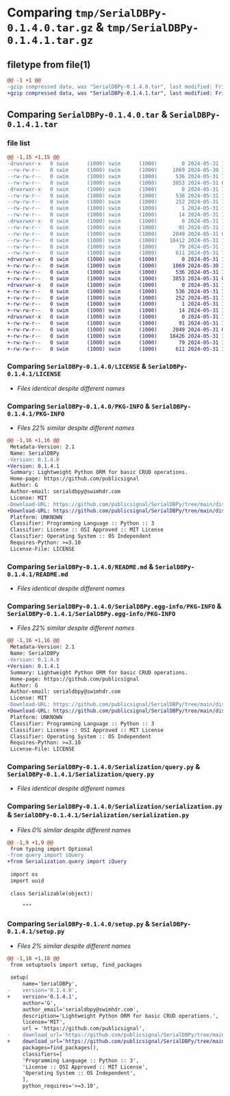 # Comparing `tmp/SerialDBPy-0.1.4.0.tar.gz` & `tmp/SerialDBPy-0.1.4.1.tar.gz`

## filetype from file(1)

```diff
@@ -1 +1 @@
-gzip compressed data, was "SerialDBPy-0.1.4.0.tar", last modified: Fri May 31 17:29:15 2024, max compression
+gzip compressed data, was "SerialDBPy-0.1.4.1.tar", last modified: Fri May 31 17:31:56 2024, max compression
```

## Comparing `SerialDBPy-0.1.4.0.tar` & `SerialDBPy-0.1.4.1.tar`

### file list

```diff
@@ -1,15 +1,15 @@
-drwxrwxr-x   0 swim      (1000) swim      (1000)        0 2024-05-31 17:29:15.187737 SerialDBPy-0.1.4.0/
--rw-rw-r--   0 swim      (1000) swim      (1000)     1069 2024-05-30 17:49:33.000000 SerialDBPy-0.1.4.0/LICENSE
--rw-rw-r--   0 swim      (1000) swim      (1000)      536 2024-05-31 17:29:15.187737 SerialDBPy-0.1.4.0/PKG-INFO
--rw-rw-r--   0 swim      (1000) swim      (1000)     3853 2024-05-31 03:40:11.000000 SerialDBPy-0.1.4.0/README.md
-drwxrwxr-x   0 swim      (1000) swim      (1000)        0 2024-05-31 17:29:15.187737 SerialDBPy-0.1.4.0/SerialDBPy.egg-info/
--rw-rw-r--   0 swim      (1000) swim      (1000)      536 2024-05-31 17:29:15.000000 SerialDBPy-0.1.4.0/SerialDBPy.egg-info/PKG-INFO
--rw-rw-r--   0 swim      (1000) swim      (1000)      252 2024-05-31 17:29:15.000000 SerialDBPy-0.1.4.0/SerialDBPy.egg-info/SOURCES.txt
--rw-rw-r--   0 swim      (1000) swim      (1000)        1 2024-05-31 17:29:15.000000 SerialDBPy-0.1.4.0/SerialDBPy.egg-info/dependency_links.txt
--rw-rw-r--   0 swim      (1000) swim      (1000)       14 2024-05-31 17:29:15.000000 SerialDBPy-0.1.4.0/SerialDBPy.egg-info/top_level.txt
-drwxrwxr-x   0 swim      (1000) swim      (1000)        0 2024-05-31 17:29:15.187737 SerialDBPy-0.1.4.0/Serialization/
--rw-rw-r--   0 swim      (1000) swim      (1000)       91 2024-05-31 17:26:33.000000 SerialDBPy-0.1.4.0/Serialization/__init__.py
--rw-rw-r--   0 swim      (1000) swim      (1000)     2049 2024-05-31 04:22:30.000000 SerialDBPy-0.1.4.0/Serialization/query.py
--rw-rw-r--   0 swim      (1000) swim      (1000)    18412 2024-05-31 17:24:41.000000 SerialDBPy-0.1.4.0/Serialization/serialization.py
--rw-rw-r--   0 swim      (1000) swim      (1000)       79 2024-05-31 17:29:15.187737 SerialDBPy-0.1.4.0/setup.cfg
--rw-rw-r--   0 swim      (1000) swim      (1000)      611 2024-05-31 17:29:00.000000 SerialDBPy-0.1.4.0/setup.py
+drwxrwxr-x   0 swim      (1000) swim      (1000)        0 2024-05-31 17:31:56.211452 SerialDBPy-0.1.4.1/
+-rw-rw-r--   0 swim      (1000) swim      (1000)     1069 2024-05-30 17:49:33.000000 SerialDBPy-0.1.4.1/LICENSE
+-rw-rw-r--   0 swim      (1000) swim      (1000)      536 2024-05-31 17:31:56.211452 SerialDBPy-0.1.4.1/PKG-INFO
+-rw-rw-r--   0 swim      (1000) swim      (1000)     3853 2024-05-31 03:40:11.000000 SerialDBPy-0.1.4.1/README.md
+drwxrwxr-x   0 swim      (1000) swim      (1000)        0 2024-05-31 17:31:56.211452 SerialDBPy-0.1.4.1/SerialDBPy.egg-info/
+-rw-rw-r--   0 swim      (1000) swim      (1000)      536 2024-05-31 17:31:56.000000 SerialDBPy-0.1.4.1/SerialDBPy.egg-info/PKG-INFO
+-rw-rw-r--   0 swim      (1000) swim      (1000)      252 2024-05-31 17:31:56.000000 SerialDBPy-0.1.4.1/SerialDBPy.egg-info/SOURCES.txt
+-rw-rw-r--   0 swim      (1000) swim      (1000)        1 2024-05-31 17:31:56.000000 SerialDBPy-0.1.4.1/SerialDBPy.egg-info/dependency_links.txt
+-rw-rw-r--   0 swim      (1000) swim      (1000)       14 2024-05-31 17:31:56.000000 SerialDBPy-0.1.4.1/SerialDBPy.egg-info/top_level.txt
+drwxrwxr-x   0 swim      (1000) swim      (1000)        0 2024-05-31 17:31:56.211452 SerialDBPy-0.1.4.1/Serialization/
+-rw-rw-r--   0 swim      (1000) swim      (1000)       91 2024-05-31 17:26:33.000000 SerialDBPy-0.1.4.1/Serialization/__init__.py
+-rw-rw-r--   0 swim      (1000) swim      (1000)     2049 2024-05-31 04:22:30.000000 SerialDBPy-0.1.4.1/Serialization/query.py
+-rw-rw-r--   0 swim      (1000) swim      (1000)    18426 2024-05-31 17:31:35.000000 SerialDBPy-0.1.4.1/Serialization/serialization.py
+-rw-rw-r--   0 swim      (1000) swim      (1000)       79 2024-05-31 17:31:56.211452 SerialDBPy-0.1.4.1/setup.cfg
+-rw-rw-r--   0 swim      (1000) swim      (1000)      611 2024-05-31 17:31:43.000000 SerialDBPy-0.1.4.1/setup.py
```

### Comparing `SerialDBPy-0.1.4.0/LICENSE` & `SerialDBPy-0.1.4.1/LICENSE`

 * *Files identical despite different names*

### Comparing `SerialDBPy-0.1.4.0/PKG-INFO` & `SerialDBPy-0.1.4.1/PKG-INFO`

 * *Files 22% similar despite different names*

```diff
@@ -1,16 +1,16 @@
 Metadata-Version: 2.1
 Name: SerialDBPy
-Version: 0.1.4.0
+Version: 0.1.4.1
 Summary: Lightweight Python ORM for basic CRUD operations.
 Home-page: https://github.com/publicsignal
 Author: G
 Author-email: serialdbpy@swimhdr.com
 License: MIT
-Download-URL: https://github.com/publicsignal/SerialDBPy/tree/main/dist/SerialDBPy-0.1.4.0.tar.gz
+Download-URL: https://github.com/publicsignal/SerialDBPy/tree/main/dist/SerialDBPy-0.1.4.1.tar.gz
 Platform: UNKNOWN
 Classifier: Programming Language :: Python :: 3
 Classifier: License :: OSI Approved :: MIT License
 Classifier: Operating System :: OS Independent
 Requires-Python: >=3.10
 License-File: LICENSE
```

### Comparing `SerialDBPy-0.1.4.0/README.md` & `SerialDBPy-0.1.4.1/README.md`

 * *Files identical despite different names*

### Comparing `SerialDBPy-0.1.4.0/SerialDBPy.egg-info/PKG-INFO` & `SerialDBPy-0.1.4.1/SerialDBPy.egg-info/PKG-INFO`

 * *Files 22% similar despite different names*

```diff
@@ -1,16 +1,16 @@
 Metadata-Version: 2.1
 Name: SerialDBPy
-Version: 0.1.4.0
+Version: 0.1.4.1
 Summary: Lightweight Python ORM for basic CRUD operations.
 Home-page: https://github.com/publicsignal
 Author: G
 Author-email: serialdbpy@swimhdr.com
 License: MIT
-Download-URL: https://github.com/publicsignal/SerialDBPy/tree/main/dist/SerialDBPy-0.1.4.0.tar.gz
+Download-URL: https://github.com/publicsignal/SerialDBPy/tree/main/dist/SerialDBPy-0.1.4.1.tar.gz
 Platform: UNKNOWN
 Classifier: Programming Language :: Python :: 3
 Classifier: License :: OSI Approved :: MIT License
 Classifier: Operating System :: OS Independent
 Requires-Python: >=3.10
 License-File: LICENSE
```

### Comparing `SerialDBPy-0.1.4.0/Serialization/query.py` & `SerialDBPy-0.1.4.1/Serialization/query.py`

 * *Files identical despite different names*

### Comparing `SerialDBPy-0.1.4.0/Serialization/serialization.py` & `SerialDBPy-0.1.4.1/Serialization/serialization.py`

 * *Files 0% similar despite different names*

```diff
@@ -1,9 +1,9 @@
 from typing import Optional
-from query import iQuery    
+from Serialization.query import iQuery    
 
 import os
 import uuid
 
 class Serializable(object):
 
     """
```

### Comparing `SerialDBPy-0.1.4.0/setup.py` & `SerialDBPy-0.1.4.1/setup.py`

 * *Files 2% similar despite different names*

```diff
@@ -1,18 +1,18 @@
 from setuptools import setup, find_packages
 
 setup(
     name='SerialDBPy',
-    version='0.1.4.0',
+    version='0.1.4.1',
     author='G',
     author_email='serialdbpy@swimhdr.com',
     description='Lightweight Python ORM for basic CRUD operations.',
     license='MIT',
     url = 'https://github.com/publicsignal',
-    download_url='https://github.com/publicsignal/SerialDBPy/tree/main/dist/SerialDBPy-0.1.4.0.tar.gz',
+    download_url='https://github.com/publicsignal/SerialDBPy/tree/main/dist/SerialDBPy-0.1.4.1.tar.gz',
     packages=find_packages(),
     classifiers=[
     'Programming Language :: Python :: 3',
     'License :: OSI Approved :: MIT License',
     'Operating System :: OS Independent',
     ],
     python_requires='>=3.10',
```

